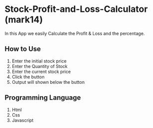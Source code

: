 # Stock-Profit-and-Loss-Calculator (mark14)
In this App we easily Calculate the Profit &amp; Loss and the percentage.

## How to Use
1. Enter the initial stock price
2. Enter the Quantity of Stock
3. Enter the current stock price
4. Click the button
5. Output will shown below the button

## Programming Language
1. Html
2. Css
3. Javascript
